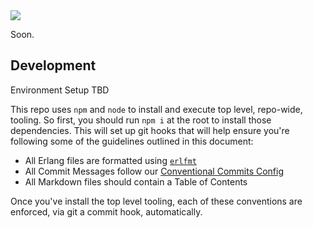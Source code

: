 <img src="https://arweave.net/dOpRkKrNNQ4HHebxZlPCo0BWfrjwJ-CEBQs2EPgrwbg" />

Soon.

## Development

Environment Setup TBD

This repo uses `npm` and `node` to install and execute top level, repo-wide, tooling. So first, you should run `npm i`
at the root to install those dependencies. This will set up git hooks that will help ensure you're following some of the
guidelines outlined in this document:

- All Erlang files are formatted using [`erlfmt`](https://github.com/WhatsApp/erlfmt)
- All Commit Messages follow our [Conventional Commits Config](https://www.conventionalcommits.org/en/v1.0.0/)
- All Markdown files should contain a Table of Contents

Once you've install the top level tooling, each of these conventions are enforced, via git a commit hook, automatically.
